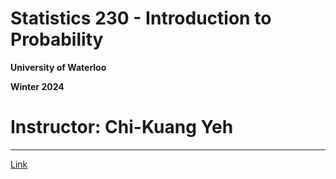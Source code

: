 # Statistics 230 - Introduction to Probability

**University of Waterloo**

**Winter 2024**

# Instructor: Chi-Kuang Yeh

---

[Link](https://chikuang.github.io/course/stat230/)

